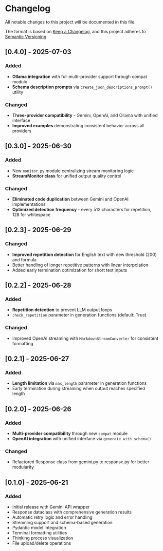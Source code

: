 # Changelog

All notable changes to this project will be documented in this file.

The format is based on [Keep a Changelog](https://keepachangelog.com/en/1.0.0/),
and this project adheres to [Semantic Versioning](https://semver.org/spec/v2.0.0.html).

## [0.4.0] - 2025-07-03

### Added
- **Ollama integration** with full multi-provider support through compat module
- **Schema description prompts** via `create_json_descriptions_prompt()` utility

### Changed
- **Three-provider compatibility** - Gemini, OpenAI, and Ollama with unified interface
- **Improved examples** demonstrating consistent behavior across all providers

## [0.3.0] - 2025-06-30

### Added
- New `monitor.py` module centralizing stream monitoring logic
- **StreamMonitor class** for unified output quality control

### Changed
- **Eliminated code duplication** between Gemini and OpenAI implementations
- **Optimized detection frequency** - every 512 characters for repetition, 128 for whitespace

## [0.2.3] - 2025-06-29

### Changed
- **Improved repetition detection** for English text with new threshold (200) and formula
- Better handling of longer repetitive patterns with linear interpolation
- Added early termination optimization for short text inputs

## [0.2.2] - 2025-06-28

### Added
- **Repetition detection** to prevent LLM output loops
- `check_repetition` parameter in generation functions (default: True)

### Changed
- Improved OpenAI streaming with `MarkdownStreamConverter` for consistent formatting

## [0.2.1] - 2025-06-27

### Added
- **Length limitation** via `max_length` parameter in generation functions
- Early termination during streaming when output reaches specified length

## [0.2.0] - 2025-06-26

### Added
- **Multi-provider compatibility** through new `compat` module
- **OpenAI integration** with unified interface via `generate_with_schema()`

### Changed
- Refactored Response class from gemini.py to response.py for better modularity

## [0.1.0] - 2025-06-21

### Added
- Initial release with Gemini API wrapper
- Response dataclass with comprehensive generation results
- Automatic retry logic and error handling
- Streaming support and schema-based generation
- Pydantic model integration
- Terminal formatting utilities
- Thinking process visualization
- File upload/delete operations
